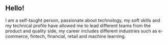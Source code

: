 ## Hello!

I am a self-taught person, passionate about technology, my soft skills and my technical profile have allowed me to lead different teams from the product and quality side, my career includes different industries such as e-commerce, fintech, financial, retail and machine learning.
